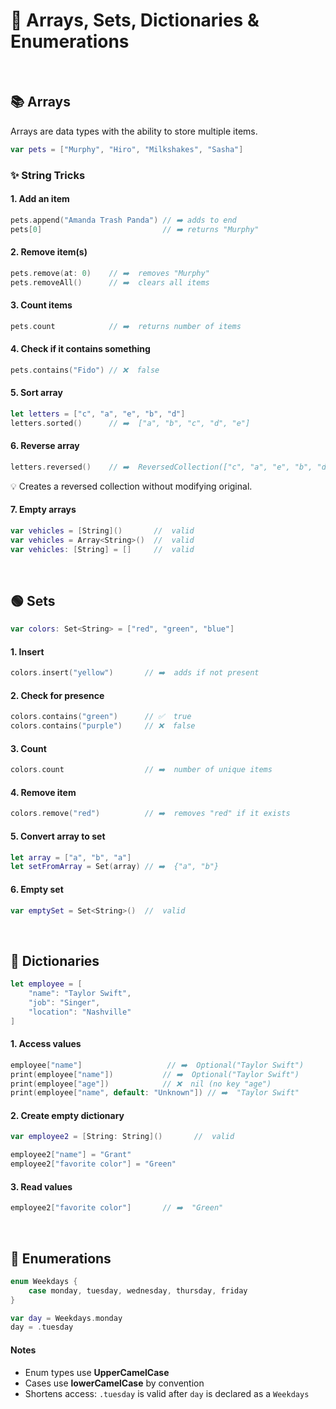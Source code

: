 # 🧱 Arrays, Sets, Dictionaries & Enumerations
<br/>

## 📚 Arrays

Arrays are data types with the ability to store multiple items.

```swift
var pets = ["Murphy", "Hiro", "Milkshakes", "Sasha"]
```
### ✨ String Tricks

#### 1. Add an item
```swift
pets.append("Amanda Trash Panda") // ➡️ adds to end
pets[0]                           // ➡️ returns "Murphy"
```

#### 2. Remove item(s)
```swift
pets.remove(at: 0)    // ➡️  removes "Murphy"
pets.removeAll()      // ➡️  clears all items
```

#### 3. Count items
```swift
pets.count            // ➡️  returns number of items
```

#### 4. Check if it contains something
```swift
pets.contains("Fido") // ❌  false
```

#### 5. Sort array
```swift
let letters = ["c", "a", "e", "b", "d"]
letters.sorted()      // ➡️  ["a", "b", "c", "d", "e"]
```

#### 6. Reverse array
```swift
letters.reversed()    // ➡️  ReversedCollection(["c", "a", "e", "b", "d"])
```
:bulb: Creates a reversed collection without modifying original.

#### 7. Empty arrays
```swift
var vehicles = [String]()       //  valid
var vehicles = Array<String>()  //  valid
var vehicles: [String] = []     //  valid
```
<br/>



## 🟢 Sets

```swift
var colors: Set<String> = ["red", "green", "blue"]
```

#### 1. Insert
```swift
colors.insert("yellow")       // ➡️  adds if not present
```

#### 2. Check for presence
```swift
colors.contains("green")      // ✅  true
colors.contains("purple")     // ❌  false
```

#### 3. Count
```swift
colors.count                  // ➡️  number of unique items
```

#### 4. Remove item
```swift
colors.remove("red")          // ➡️  removes "red" if it exists
```

#### 5. Convert array to set
```swift
let array = ["a", "b", "a"]
let setFromArray = Set(array) // ➡️  {"a", "b"}
```

#### 6. Empty set
```swift
var emptySet = Set<String>()  //  valid
```
<br/>



## 📒 Dictionaries

```swift
let employee = [
    "name": "Taylor Swift",
    "job": "Singer",
    "location": "Nashville"
]
```

#### 1. Access values
```swift
employee["name"]                   // ➡️  Optional("Taylor Swift")
print(employee["name"])           // ➡️  Optional("Taylor Swift")
print(employee["age"])            // ❌  nil (no key "age")
print(employee["name", default: "Unknown"]) // ➡️  "Taylor Swift"
```

#### 2. Create empty dictionary
```swift
var employee2 = [String: String]()       //  valid

employee2["name"] = "Grant"
employee2["favorite color"] = "Green"
```

#### 3. Read values
```swift
employee2["favorite color"]       // ➡️  "Green"
```
<br/>



## 🧩 Enumerations

```swift
enum Weekdays {
    case monday, tuesday, wednesday, thursday, friday
}

var day = Weekdays.monday
day = .tuesday
```

#### Notes
- Enum types use **UpperCamelCase**
- Cases use **lowerCamelCase** by convention
- Shortens access: `.tuesday` is valid after `day` is declared as a `Weekdays`

<br/>


